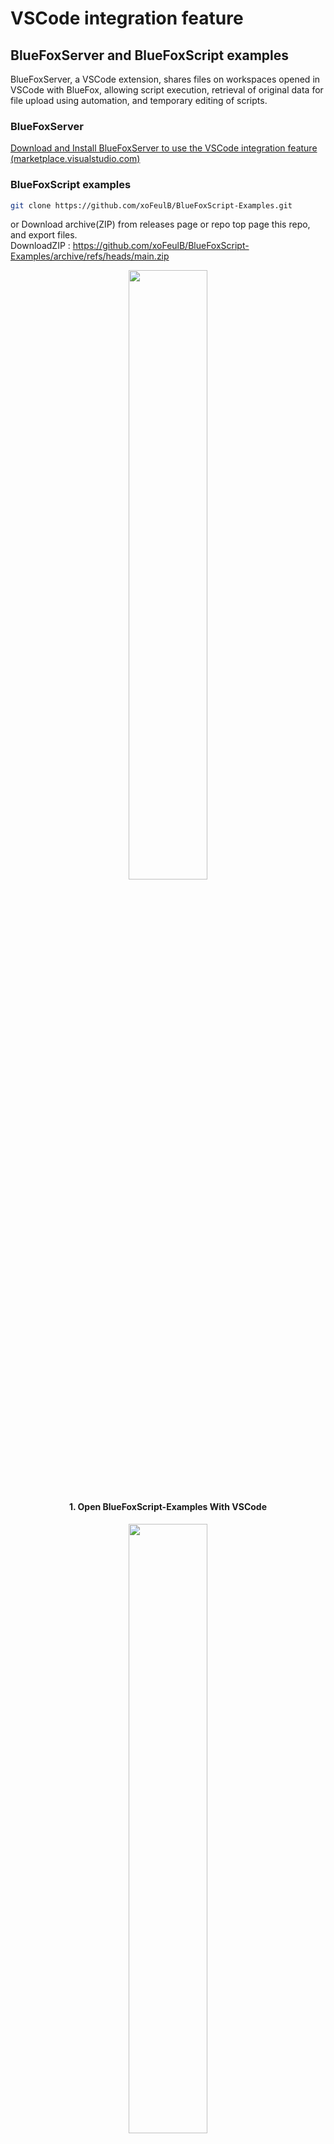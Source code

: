 # VSCode integration feature

## BlueFoxServer and BlueFoxScript examples

BlueFoxServer, a VSCode extension, shares files on workspaces opened in VSCode with BlueFox, allowing script execution, retrieval of original data for file upload using automation, and temporary editing of scripts.

### BlueFoxServer

[Download and Install BlueFoxServer to use the VSCode integration feature (marketplace.visualstudio.com)](https://marketplace.visualstudio.com/items?itemName=BlueFoxEnterprise.BlueFoxServer)

### BlueFoxScript examples

```bash
git clone https://github.com/xoFeulB/BlueFoxScript-Examples.git
```

or Download archive(ZIP) from releases page or repo top page this repo, and export files.  
DownloadZIP : https://github.com/xoFeulB/BlueFoxScript-Examples/archive/refs/heads/main.zip

<div align="center">
    <img src="https://ooo.bluefox.ooo/media/Demo/demo7.gif" width="50%">
    <h4>1. Open BlueFoxScript-Examples With VSCode</h4>
    <img src="https://ooo.bluefox.ooo/media/Demo/vscs1.png" width="50%">
    <h4>2. Bring BlueFoxServer online</h4>
    <img src="https://ooo.bluefox.ooo/media/Demo/vscs2.png" width="50%">
    <img src="https://ooo.bluefox.ooo/media/Demo/vscs3.png" width="50%">
</div>

#### RunScript

<div align="center">
    <img src="https://ooo.bluefox.ooo/media/Demo/vscs4.png" width="100%">
</div>

#### Temporary edit

<div align="center">
    <img src="https://ooo.bluefox.ooo/media/Demo/vscs5.png" width="100%">
    <img src="https://ooo.bluefox.ooo/media/Demo/vscs6.png" width="100%">
</div>
